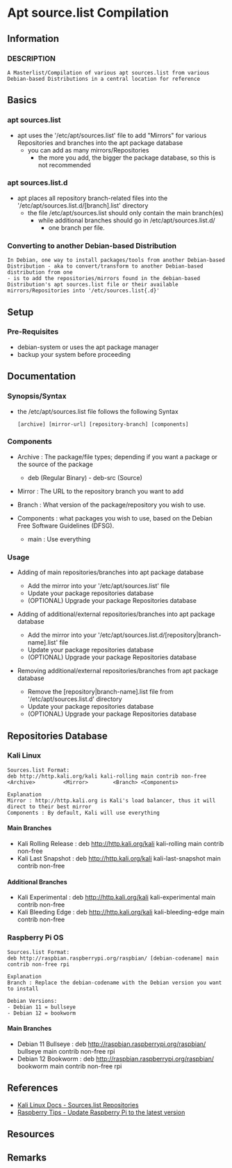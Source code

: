 # Apt source.list Compilation

## Information 
### DESCRIPTION
``` 
A Masterlist/Compilation of various apt sources.list from various Debian-based Distributions in a central location for reference
```

## Basics
### apt sources.list
- apt uses the '/etc/apt/sources.list' file to add "Mirrors" for various Repositories and branches into the apt package database
    - you can add as many mirrors/Repositories
        + the more you add, the bigger the package database, so this is not recommended 

### apt sources.list.d
- apt places all repository branch-related files into the '/etc/apt/sources.list.d/[branch].list' directory
    - the file /etc/apt/sources.list should only contain the main branch(es)
        - while additional branches should go in /etc/apt/sources.list.d/
            + one branch per file.

### Converting to another Debian-based Distribution
```
In Debian, one way to install packages/tools from another Debian-based Distribution - aka to convert/transform to another Debian-based distribution from one 
- is to add the repositories/mirrors found in the debian-based Distribution's apt sources.list file or their available mirrors/Repositories into '/etc/sources.list{.d}'
```

## Setup 
### Pre-Requisites
+ debian-system or uses the apt package manager
+ backup your system before proceeding

## Documentation
### Synopsis/Syntax
- the /etc/apt/sources.list file follows the following Syntax
    ```
    [archive] [mirror-url] [repository-branch] [components]
    ```

### Components
- Archive : The package/file types; depending if you want a package or the source of the package
    - deb (Regular Binary)
    - deb-src (Source)

- Mirror : The URL to the repository branch you want to add

- Branch : What version of the package/repository you wish to use.

- Components : what packages you wish to use, based on the Debian Free Software Guidelines (DFSG). 
    + main : Use everything

### Usage
- Adding of main repositories/branches into apt package database
    - Add the mirror into your '/etc/apt/sources.list' file
    - Update your package repositories database
    - (OPTIONAL) Upgrade your package Repositories database

- Adding of additional/external repositories/branches into apt package database
    - Add the mirror into your '/etc/apt/sources.list.d/[repository|branch-name].list' file
    - Update your package repositories database
    - (OPTIONAL) Upgrade your package Repositories database 

- Removing additional/external repositories/branches from apt package database
    - Remove the [repository|branch-name].list file from '/etc/apt/sources.list.d' directory 
    - Update your package repositories database
    - (OPTIONAL) Upgrade your package Repositories database

## Repositories Database
### Kali Linux 
```
Sources.list Format:
deb http://http.kali.org/kali kali-rolling main contrib non-free 
<Archive>         <Mirror>        <Branch> <Components>

Explanation
Mirror : http://http.kali.org is Kali's load balancer, thus it will direct to their best mirror
Components : By default, Kali will use everything
```
#### Main Branches
+ Kali Rolling Release : deb http://http.kali.org/kali kali-rolling main contrib non-free
+ Kali Last Snapshot : deb http://http.kali.org/kali kali-last-snapshot main contrib non-free

#### Additional Branches
+ Kali Experimental : deb http://http.kali.org/kali kali-experimental main contrib non-free
+ Kali Bleeding Edge : deb http://http.kali.org/kali kali-bleeding-edge main contrib non-free

### Raspberry Pi OS
```
Sources.list Format:
deb http://raspbian.raspberrypi.org/raspbian/ [debian-codename] main contrib non-free rpi

Explanation
Branch : Replace the debian-codename with the Debian version you want to install

Debian Versions:
- Debian 11 = bullseye
- Debian 12 = bookworm
```
#### Main Branches
+ Debian 11 Bullseye : deb http://raspbian.raspberrypi.org/raspbian/ bullseye main contrib non-free rpi
+ Debian 12 Bookworm : deb http://raspbian.raspberrypi.org/raspbian/ bookworm main contrib non-free rpi

## References
+ [Kali Linux Docs - Sources.list Repositories](https://www.kali.org/docs/general-use/kali-linux-sources-list-repositories/)
+ [Raspberry Tips - Update Raspberry Pi to the latest version](https://raspberrytips.com/update-raspberry-pi-latest-version/)

## Resources

## Remarks 
